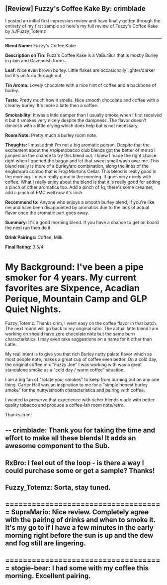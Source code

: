 [Review] Fuzzy's Coffee Kake
By: crimblade
---
I posted an initial first impression review and have finally gotten through the entirety of my first sample so here's my full review of Fuzzy's Coffee Kake by /u/Fuzzy_Totemz 

---

**Blend Name:** Fuzzy's Coffee Kake

**Description on Tin:** Fuzz's Coffee Kake is a VaBurBur that is mostly Burley in plain and Cavendish forms. 

**Leaf:** Nice even brown burley. Little flakes are occasionally lighter/darker but it's uniform through out. 

**Tin Aroma:** Lovely chocolate with a nice hint of coffee and a backbone of burley. 

**Taste:** Pretty much how it smells. Nice smooth chocolate and coffee with a creamy burley. It's more a latte then a coffee.

**Smokability:** It was a little damper than I usually smoke when I first received it but it smokes very nicely despite the dampness. The flavor doesn't diminish with a little drying which does help but is not necessary.

**Room Note:** Pretty much a burley room note. 

**Thoughts:** I must admit I'm not a big aromatic person. Despite that the excitement about the /r/pipetobacco club blends got the better of me so I jumped on the chance to try this blend out. I knew I made the right choice right when I opened the baggy and let that sweet smell wash over me. This blend really is more of a burley/aro combination, along the lines of the english/aro combo that is Frog Mortons Cellar. This blend is really good in the morning. I mean really good in the morning. It goes very nicely with coffee. What I really enjoy about the blend is that it is really good for adding a pinch of other aromatics too. Add a pinch of 1q, there's some creamer, add a pinch of FMC well now it's Irish.

**Recommend to:** Anyone who enjoys a smooth burley blend, if you're like me and have been disappointed by aromatics due to the lack of actual flavor once the aromatic part goes away. 

**Summary:** It's a good morning blend. If you have a chance to get on board the next run then do it.

**Drink Pairings:**  Coffee, Milk.

**Final Rating:** 3.5/4

**My Background:** I've been a pipe smoker for 4 years. My current favorites are Sixpence, Acadian Perique, Mountain Camp and GLP Quiet Nights.
====================================
Fuzzy_Totemz: Thanks crim, I went easy on the coffee flavor in that batch. The next round will go back to my original ratio.  The actual latte blend I am working on should have zero chocolate note but the same burn characteristics. I may even take suggestions on a name for it other than Latte. 
  
My real intent is to give you that rich Burley nutty palate flavor which as most people note, makes a great cup of coffee even better.  On a cold day, the original coffee mix "Fuzzy Joe" I was working with was a great standalone smoke as a "cold day / warm coffee" situation.  
  
I am a big fan of "rotate your smokes" to keep from burning out on any one thing. Carter Hall was an inspiration to me for a "simple honest burley smoke" for the nutty/smooth characteristics and pairing with coffee.  
  
I wanted to preserve that experience with richer blends made with better quality tobacco and produce a coffee-ish room note/retro.
  
Thanks crim!  

  

--
crimblade: Thank you for taking the time and effort to make all these blends! It adds an awesome component to the Sub.
--
RxBro: I feel out of the loop - is there a way I could purchase some or get a sample? Thanks!
--
Fuzzy_Totemz: Sorta, stay tuned.
--
====================================
SupraMario: Nice review. Completely agree with the pairing of drinks and when to smoke it. It's my go to if I have a few minutes in the early morning right before the sun is up and the dew and fog still are lingering. 
--
====================================
stogie-bear: I had some with my coffee this morning. Excellent pairing. 
--
